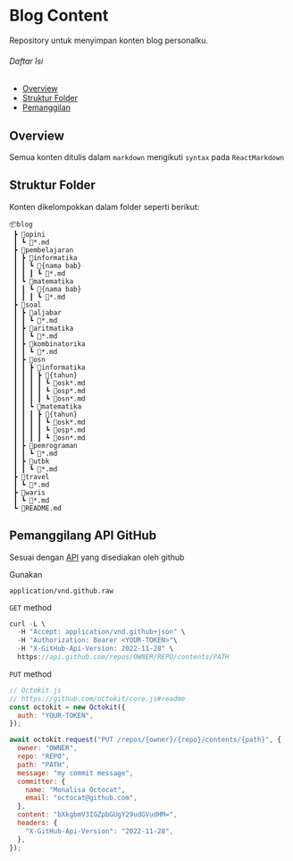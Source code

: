 # Blog Content

Repository untuk menyimpan konten blog personalku.

###### Daftar Isi

- [Overview](#overview)
- [Struktur Folder](#struktur-folder)
- [Pemanggilan](#pemanggilang-api-github)

## Overview

Semua konten ditulis dalam `markdown` mengikuti `syntax` pada `ReactMarkdown`

## Struktur Folder

Konten dikelompokkan dalam folder seperti berikut:

```
📦blog
 ┣ 📂opini
 ┃ ┗ 📜*.md
 ┣ 📂pembelajaran
 ┃ ┣ 📂informatika
 ┃ ┃ ┗ 📂{nama bab}
 ┃ ┃ ┃ ┗ 📜*.md
 ┃ ┗ 📂matematika
 ┃ ┃ ┗ 📂{nama bab}
 ┃ ┃ ┃ ┗ 📜*.md
 ┣ 📂soal
 ┃ ┣ 📂aljabar
 ┃ ┃ ┗ 📜*.md
 ┃ ┣ 📂aritmatika
 ┃ ┃ ┗ 📜*.md
 ┃ ┣ 📂kombinatorika
 ┃ ┃ ┗ 📜*.md
 ┃ ┣ 📂osn
 ┃ ┃ ┣ 📂informatika
 ┃ ┃ ┃ ┣ 📂{tahun}
 ┃ ┃ ┃ ┃ ┗ 📜osk*.md
 ┃ ┃ ┃ ┃ ┗ 📜osp*.md
 ┃ ┃ ┃ ┃ ┗ 📜osn*.md
 ┃ ┃ ┗ 📂matematika
 ┃ ┃ ┃ ┣ 📂{tahun}
 ┃ ┃ ┃ ┃ ┗ 📜osk*.md
 ┃ ┃ ┃ ┃ ┗ 📜osp*.md
 ┃ ┃ ┃ ┃ ┗ 📜osn*.md
 ┃ ┣ 📂pemrograman
 ┃ ┃ ┗ 📜*.md
 ┃ ┣ 📂utbk
 ┃ ┃ ┗ 📜*.md
 ┣ 📂travel
 ┃ ┗ 📜*.md
 ┣ 📂waris
 ┃ ┗ 📜*.md
 ┗ 📜README.md
```

## Pemanggilang API GitHub

Sesuai dengan [API](https://docs.github.com/en/rest/repos/contents) yang disediakan oleh github

Gunakan

```
application/vnd.github.raw
```

`GET` method

```c
curl -L \
  -H "Accept: application/vnd.github+json" \
  -H "Authorization: Bearer <YOUR-TOKEN>"\
  -H "X-GitHub-Api-Version: 2022-11-28" \
  https://api.github.com/repos/OWNER/REPO/contents/PATH
```

`PUT` method

```js
// Octokit.js
// https://github.com/octokit/core.js#readme
const octokit = new Octokit({
  auth: "YOUR-TOKEN",
});

await octokit.request("PUT /repos/{owner}/{repo}/contents/{path}", {
  owner: "OWNER",
  repo: "REPO",
  path: "PATH",
  message: "my commit message",
  committer: {
    name: "Monalisa Octocat",
    email: "octocat@github.com",
  },
  content: "bXkgbmV3IGZpbGUgY29udGVudHM=",
  headers: {
    "X-GitHub-Api-Version": "2022-11-28",
  },
});
```
